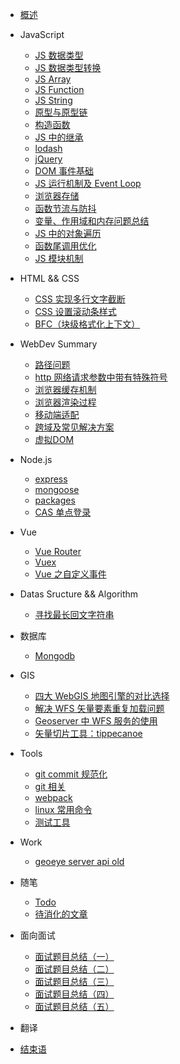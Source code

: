 <!-- docs/_sidebar.md -->

- [概述](README.md)

- JavaScript

  - [JS 数据类型](javascript/JS里的数据类型.md)
  - [JS 数据类型转换](javascript/JS数据类型转换.md)
  - [JS Array](javascript/array.md)
  - [JS Function](javascript/function.md)
  - [JS String](javascript/string.md)
  - [原型与原型链](javascript/原型与原型链.md)
  - [构造函数](javascript/构造函数.md)
  - [JS 中的继承](javascript/继承.md)
  - [lodash](javascript/lodash.md)
  - [jQuery](javascript/jquery.md)
  - [DOM 事件基础](javascript/dom事件.md)
  - [JS 运行机制及 Event Loop](javascript/EventLoop.md)
  - [浏览器存储](javascript/浏览器存储.md)
  - [函数节流与防抖](javascript/函数节流与防抖.md)
  - [变量、作用域和内存问题总结](javascript/变量作用域和内存问题.md)
  - [JS 中的对象遍历](javascript/JS对象遍历.md)
  - [函数尾调用优化](javascript/尾调用优化.md)
  - [JS 模块机制](javascript/JS模块机制.md)
- HTML && CSS

  - [CSS 实现多行文字截断](html&css/CSS实现多行文字截断.md)
  - [CSS 设置滚动条样式](html&css/CSS设置滚动条样式.md)
  - [BFC（块级格式化上下文）](html&css/BFC.md)

- WebDev Summary

  - [路径问题](webdev_summary/路径.md)
  - [http 网络请求参数中带有特殊符号](webdev_summary/http网络请求参数中带有特殊符号.md)
  - [浏览器缓存机制](webdev_summary/cache.md)
  - [浏览器渲染过程](webdev_summary/浏览器渲染过程.md)
  - [移动端适配](webdev_summary/移动端适配.md)
  - [跨域及常见解决方案](webdev_summary/跨域及常见解决方案.md)
  - [虚拟DOM](webdev_summary/虚拟DOM.md)

- Node.js

  - [express](node/express.md)
  - [mongoose](node/mongoose.md)
  - [packages](node/packages.md)
  - [CAS 单点登录](node/CAS单点登录.md)

- Vue

  - [Vue Router](vue/vue-router.md)
  - [Vuex](vue/vuex.md)
  - [Vue 之自定义事件](vue/vue之自定义事件.md)

* Datas Sructure && Algorithm

  - [寻找最长回文字符串](datastructure_algorithm/寻找最长回文字符串.md)

* 数据库

  - [Mongodb](database/mongodb.md)

* GIS

  - [四大 WebGIS 地图引擎的对比选择](gis/四大webgis地图引擎的对比选择.md)
  - [解决 WFS 矢量要素重复加载问题](gis/解决WFS矢量要素重复加载问题.md)
  - [Geoserver 中 WFS 服务的使用](gis/Geoserver中WFS服务的使用.md)
  - [矢量切片工具：tippecanoe](gis/tippecanoe.md)

* Tools

  - [git commit 规范化](tools/git提交信息规范化.md)
  - [git 相关](tools/git相关.md)
  - [webpack](tools/webpack.md)
  - [linux 常用命令](tools/linux命令.md)
  - [测试工具](tools/测试.md)

* Work

  - [geoeye server api old](work/geoeye-server-api.md)

* 随笔

  - [Todo](随笔/todo.md)
  - [待消化的文章](随笔/文章.md)

*  面向面试
    <!-- - [面试记录](webdev_summary/面试记录.md) -->
    - [面试题目总结（一）](webdev_summary/面试篇一.md)
    - [面试题目总结（二）](webdev_summary/面试篇二.md)
    - [面试题目总结（三）](webdev_summary/面试篇三.md)
    - [面试题目总结（四）](webdev_summary/面试篇四.md)
    - [面试题目总结（五）](webdev_summary/面试篇五.md)

* 翻译

* [结束语](end.md)
